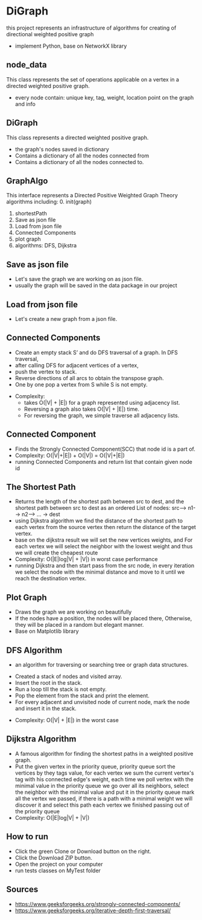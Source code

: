  DiGraph
 ======

 this project represents an infrastructure of 
 algorithms for creating of directional weighted positive graph 
* implement Python, base on NetworkX library

 ## node_data 
 This class represents the set of operations applicable on a 
 vertex in a directed weighted positive graph.
 * every node contain: unique key, tag, weight, location point on the graph and info
 
 ## DiGraph
 This class represents a directed weighted positive graph. 
 * the graph's nodes saved in dictionary
 * Contains a dictionary of all the nodes connected from
 * Contains a dictionary of all the nodes connected to.

 ## GraphAlgo
 This interface represents a Directed Positive Weighted Graph Theory algorithms including:
 0. init(graph)
 1. shortestPath
 2. Save as json file 
 3. Load from json file
 4. Connected Components 
 5. plot graph 
 6. algorithms: DFS, Dijkstra
 
 ## Save as json file  
 * Let's save the graph we are working on as json file.
 * usually the graph will be saved in the data package in our project 
   
 ## Load from json file
 * Let's create a new graph from a json file.
  
 ## Connected Components
 - Create an empty stack S’ and do DFS traversal of a graph. In DFS traversal,
 - after calling DFS for adjacent vertices of a vertex, 
 - push the vertex to stack.
 - Reverse directions of all arcs to obtain the transpose graph.
 - One by one pop a vertex from S while S is not empty.
 * Complexity:  
    * takes O(|V| + |E|) for a graph represented using adjacency list.
    * Reversing a graph also takes O(|V| + |E|) time. 
    * For reversing the graph, we simple traverse all adjacency lists.

 ## Connected Component
 * Finds the Strongly Connected Component(SCC) that node id is a part of.
 * Complexity: O(|V|+|E|) + O(|V|) = O(|V|+|E|)
 * running Connected Components and return list that contain given node id
  
 ## The Shortest Path
* Returns the length of the shortest path between src to dest, and the shortest path between src to dest 
   as an ordered List of nodes: src--> n1--> n2--> ... -> dest 
* using Dijkstra algorithm we find the distance of the shortest path to each vertex from the source vertex 
   then return the distance of the target vertex.
 * base on the dijkstra result we will set the new vertices weights, 
   and For each vertex we will select the neighbor with the lowest 
   weight and thus we will create the cheapest route
 * Complexity: O(|E|log|V| + |V|) in worst case performance
 * running Dijkstra and then start pass from the src node, in every iteration we select the 
 node with the minimal distance and move to it until we reach the destination vertex.
   
## Plot Graph
* Draws the graph we are working on beautifully
* If the nodes have a position, the nodes will be placed there, 
  Otherwise, they will be placed in a random but elegant manner.
* Base on Matplotlib library
 
 ## DFS Algorithm
 * an algorithm for traversing or searching tree or graph data structures.
 - Created a stack of nodes and visited array.
 - Insert the root in the stack.
 - Run a loop till the stack is not empty.
 - Pop the element from the stack and print the element.
 - For every adjacent and unvisited node of current node, mark the node and insert it in the stack.
 * Complexity: O(|V| + |E|) in the worst case

  ## Dijkstra Algorithm
  * A famous algorithm for finding the shortest paths in a weighted positive graph.
  * Put the given vertex in the priority queue,
      priority queue sort the vertices by they tags value, 
      for each vertex we sum the current vertex's tag with his connected edge's weight, 
      each time we poll vertex with the minimal value in the priority queue 
      we go over all its neighbors, select the neighbor with the minimal value and put it in the priority queue
      mark all the vertex we passed,
      if there is a path with a minimal weight we will discover it and select this path
      each vertex we finished passing out of the priority queue
  * Complexity: O(|E|log|V| + |V|)
 
 ## How to run 
 * Click the green Clone or Download button on the right. 
 * Click the Download ZIP button. 
 * Open the project on your computer 
 * run tests classes on MyTest folder

 ## Sources
- https://www.geeksforgeeks.org/strongly-connected-components/
- https://www.geeksforgeeks.org/iterative-depth-first-traversal/



